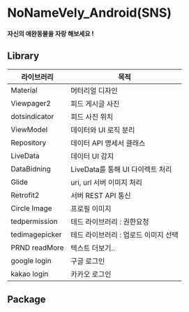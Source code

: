 # NoNameVely_Android(SNS)

#### 자신의 애완동물을 자랑 해보세요 !



Library
-------
| 라이브러리  | 목적 |
| ------------- | ------------- |
| Material  | 머터리얼 디자인  |
| Viewpager2  | 피드 게시글 사진  |
| dotsindicator  | 피드 사진 위치  |
| ViewModel  | 데이터와 UI 로직 분리  |
| Repository  | 데이터 API 명세서 클래스 |
| LiveData  | 데이터 UI 감지  |
| DataBidning  | LiveData를 통해 UI 다이렉트 처리  |
| Glide  | uri, url 서버 이미지 처리  |
| Retrofit2  | 서버 REST API 통신  |
| Circle Image  | 프로필 이미지  |
| tedpermission  | 테드 라이브러리 : 권한요청  |
| tedimagepicker  | 테드 라이브러리 : 업로드 이미지 선택  |
| PRND readMore  | 텍스트 더보기..  |
| google login  | 구글 로그인  |
| kakao login | 카카오 로그인  |

Package
-------
